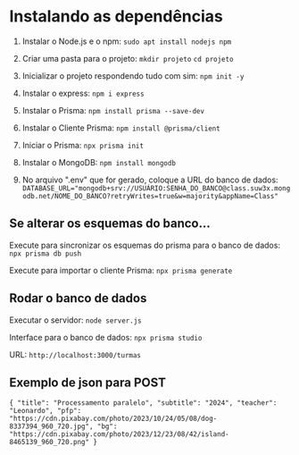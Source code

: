 # Instalando as dependências

1. Instalar o Node.js e o npm:
`sudo apt install nodejs npm`

2. Criar uma pasta para o projeto:
`mkdir projeto` `cd projeto`

3. Inicializar o projeto respondendo tudo com sim:
`npm init -y`

4. Instalar o express:
`npm i express`

5. Instalar o Prisma:
`npm install prisma --save-dev`

6. Instalar o Cliente Prisma:
`npm install @prisma/client`

7. Iniciar o Prisma:
`npx prisma init`

8. Instalar o MongoDB:
`npm install mongodb`

8. No arquivo ".env" que for gerado, coloque a URL do banco de dados:
`DATABASE_URL="mongodb+srv://USUÁRIO:SENHA_DO_BANCO@class.suw3x.mongodb.net/NOME_DO_BANCO?retryWrites=true&w=majority&appName=Class"`

## Se alterar os esquemas do banco...

Execute para sincronizar os esquemas do prisma para o banco de dados:
`npx prisma db push`

Execute para importar o cliente Prisma:
`npx prisma generate`

## Rodar o banco de dados
Executar o servidor: `node server.js`

Interface para o banco de dados: `npx prisma studio`

URL: `http://localhost:3000/turmas`

## Exemplo de json para POST
`{
  "title": "Processamento paralelo",
  "subtitle": "2024",
  "teacher": "Leonardo",
  "pfp": "https://cdn.pixabay.com/photo/2023/10/24/05/08/dog-8337394_960_720.jpg",
  "bg": "https://cdn.pixabay.com/photo/2023/12/23/08/42/island-8465139_960_720.png"
}`
